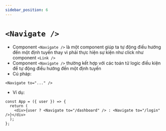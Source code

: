 ```yaml
---
sidebar_position: 6
---
```


# `<Navigate />`

- Component `<Navigate />` là một component giúp ta tự động điều hướng đến một định tuyến thay vì phải thực hiện sự kiện như click như component `<Link />`
- Component `<Navigate />` thường kết hợp với các toán tử logic điều kiện để tự động điều hướng đến một định tuyến
- Cú pháp:

```tsx
<Navigate to="..." />
```

- Ví dụ:

```tsx
const App = ({ user }) => {
  return (
    <div>{user ? <Navigate to="/dashboard" /> : <Navigate to="/login" />}</div>
  );
};
```
